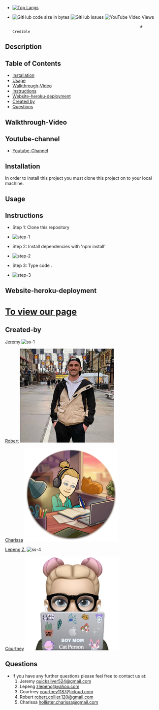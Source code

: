 - [![Top Langs](https://github-readme-stats.vercel.app/api/top-langs/?username=quicksilver524)](https://github.com/quicksilver524/credible)
- ![GitHub code size in bytes](https://img.shields.io/github/languages/code-size/quicksilver524/credible)
  ![GitHub issues](https://img.shields.io/github/issues/quicksilver524/credible)
  ![YouTube Video Views]()

                                                                # Credible

## Description

## Table of Contents

- [Installation](#installation)
- [Usage](#usage)
- [Walkthrough-Video](#Walkthrough-Video)
- [Instructions](#instructions)
- [Website-heroku-deployment](#Website-heroku-deployment)
- [Created by](#Created-by)
- [Questions](#questions)

## Walkthrough-Video

## Youtube-channel

- [Youtube-Channel]()

## Installation

In order to install this project you must clone this project on to your local machine.

## Usage

## Instructions

- Step 1: Clone this repository

* ![step-1]()

- Step 2: Install dependencies with 'npm install'

* ![step-2]()

- Step 3: Type code .

* ![step-3]()

## Website-heroku-deployment

# [To view our page]()

## Created-by

[Jeremy](https://github.com/quicksilver524)
![ss-1](images/ss-1.png)

[Robert](https://https://github.com/robsquaadd)
![ss-2](images/ss-2.png)

[Charissa](https://https://github.com/CharissaHollister)
![ss-3](images/ss-3.png)

[Lepeng Z.](https://github.com/goforward-z)
![ss-4](images/ss-4.png)

[Courtney](https://github.com/courtcoder)
![ss-5](images/ss-5.jpg)

## Questions

- If you have any further questions please feel free to contact us at:
  1. Jeremy [quicksilver524@gmail.com](quicksilver524@gmail.com)
  2. Lepeng [zlepeng@yahoo.com](zlepeng@yahoo.com)
  3. Courtney [courtney1187@icloud.com](courtney1187@icloud.com)
  4. Robert [robert.collier.120@gmail.com](robert.collier.120@gmail.com)
  5. Charissa [hollister.charissa@gmail.com](hollister.charissa@gmail.com)
